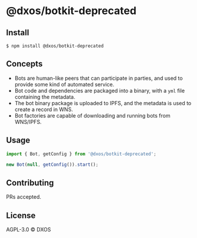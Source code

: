 # @dxos/botkit-deprecated

## Install

```
$ npm install @dxos/botkit-deprecated
```

## Concepts

* Bots are human-like peers that can participate in parties, and used to provide some kind of automated service.
* Bot code and dependencies are packaged into a binary, with a `yml` file containing the metadata.
* The bot binary package is uploaded to IPFS, and the metadata is used to create a record in WNS.
* Bot factories are capable of downloading and running bots from WNS/IPFS.

## Usage

```javascript
import { Bot, getConfig } from '@dxos/botkit-deprecated';

new Bot(null, getConfig()).start();
```

## Contributing

PRs accepted.

## License

AGPL-3.0 © DXOS
